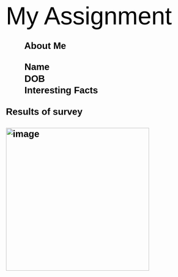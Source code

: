 <!DOCTYPE  html PUBLIC "-//W3C//DTD XHTML 1.0 Transitional//EN" "http://www.w3.org/TR/xhtml1/DTD/xhtml1-transitional.dtd">
<html xmlns="http://www.w3.org/1999/xhtml" xml:lang="en-au" lang="en-au"><head><meta http-equiv="Content-Type" content="text/html; charset=utf-8"/><title>My Assignment</title><meta name="author" content="Ben Rodd"/><style type="text/css"> * {margin:0; padding:0; text-indent:0; }
 .s1 { color: black; font-family:Calibri, sans-serif; font-style: normal; font-weight: normal; text-decoration: none; font-size: 48pt; }
 p { color: black; font-family:"Lucida Sans", sans-serif; font-style: normal; font-weight: bold; text-decoration: none; font-size: 18pt; margin:0pt; }
 li {display: block; }
 #l1 {padding-left: 0pt; }
 #l1> li>*:first-child:before {content: " "; color: black; font-family:Symbol, serif; font-style: normal; font-weight: normal; text-decoration: none; font-size: 18pt; }
</style></head><body><p class="s1" style="padding-left: 5pt;text-indent: 0pt;line-height: 53pt;text-align: left;">My Assignment</p><p style="text-indent: 0pt;text-align: left;"><br/></p><p style="padding-left: 41pt;text-indent: 0pt;text-align: left;">About Me</p><ul id="l1"><li><p style="padding-top: 10pt;padding-left: 41pt;text-indent: -18pt;text-align: left;">Name</p></li><li><p style="padding-top: 2pt;padding-left: 41pt;text-indent: -18pt;text-align: left;">DOB</p></li><li><p style="padding-top: 2pt;padding-left: 41pt;text-indent: -18pt;text-align: left;">Interesting Facts</p></li></ul><p style="text-indent: 0pt;text-align: left;"><br/></p><p style="padding-left: 5pt;text-indent: 0pt;text-align: left;">Results of survey</p><p style="text-indent: 0pt;text-align: left;"><br/></p><p style="padding-left: 5pt;text-indent: 0pt;text-align: left;"><span><img width="374" height="373" alt="image" src="My Assignment/Image_001.jpg"/></span></p></body></html>
